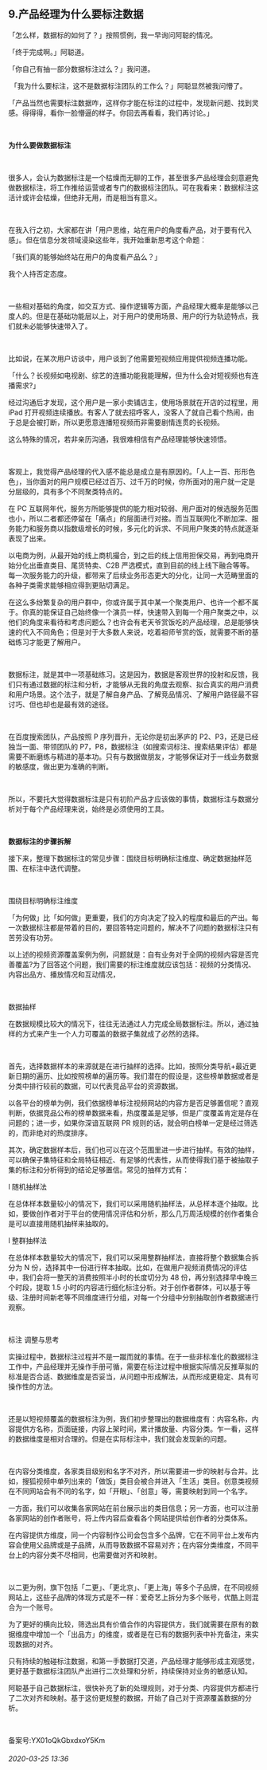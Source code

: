 ## 9.产品经理为什么要标注数据
「怎么样，数据标的如何了？」按照惯例，我一早询问阿聪的情况。


「终于完成啊。」阿聪道。


「你自己有抽一部分数据标注过么？」我问道。


 「我为什么要标注，这不是数据标注团队的工作么？」阿聪显然被我问懵了。


「产品当然也需要标注数据咋，这样你才能在标注的过程中，发现新问题、找到灵感。得得得，看你一脸懵逼的样子。你回去再看看，我们再讨论。」


 


**为什么要做数据标注**


 


很多人，会认为数据标注是一个枯燥而无聊的工作，甚至很多产品经理会刻意避免做数据标注，将工作推给运营或者专门的数据标注团队。可在我看来：数据标注这活计或许会枯燥，但绝非无用，而是相当有意义。


 


在我入行之初，大家都在讲「用户思维，站在用户的角度看产品，对于要有代入感」。但在信息分发领域浸染这些年，我开始重新思考这个命题：


「我们真的能够始终站在用户的角度看产品么？」


我个人持否定态度。


 


一些相对基础的角度，如交互方式、操作逻辑等方面，产品经理大概率是能够以己度人的。但是在基础功能层以上，对于用户的使用场景、用户的行为轨迹特点，我们就未必能够快速带入了。


 


比如说，在某次用户访谈中，用户谈到了他需要短视频应用提供视频连播功能。


「什么？长视频如电视剧、综艺的连播功能我能理解，但为什么会对短视频也有连播需求?」


经过沟通后才发现，这个用户是一家小卖铺店主，使用场景就在开店的过程里，用 iPad 打开视频连续播放。有客人了就去招呼客人，没客人了就自己看个热闹，由于总是会被打断，所以更愿意连播短视频而非需要剧情连贯的长视频。


这么特殊的情况，若非亲历沟通，我很难相信有产品经理能够快速领悟。


 


客观上，我觉得产品经理的代入感不能总是成立是有原因的。「人上一百、形形色色」，当你面对的用户规模已经过百万、过千万的时候，你所面对的用户就一定是分层级的，具有多个不同聚类特点的。


在 PC 互联网年代，服务方所能够提供的能力相对较弱、用户面对的候选服务范围也小，所以二者都还停留在「痛点」的层面进行对接。而当互联网化不断加深、服务能力和服务商以指数级增长的时候，多元化的诉求、不同用户聚类的特点就逐渐表现了出来。


以电商为例，从最开始的线上商机撮合，到之后的线上信用担保交易，再到电商开始分化出垂直类目、尾货特卖、C2B 严选模式，直到目前的线上线下融合等等。每一次服务能力的升级，都带来了后续业务形态更大的分化，让同一大范畴里面的各种子类需求能够相应得到更贴切满足。


在这么多纷繁复杂的用户群中，你或许属于其中某一个聚类用户、也许一个都不属于。你真的能保证自己始终像一个演员一样，快速带入到每一个用户聚类之中，以他们的角度来看待和考虑问题么？也许会有老天爷赏饭吃的产品经理，总是能够快速的代入不同角色；但是对于大多数人来说，吃着祖师爷赏的饭，就需要不断的基础练习才能更了解用户。


 


数据标注，就是其中一项基础练习。这是因为，数据是客观世界的投射和反馈，我们只有通过数据的标注和分析，才能够从无我的角度去观察、拟合真实的用户消费和用户场景。这个法子，就是了解自身产品、了解竞品情况、了解用户路径最不容讨巧、但也却也是最有效的途径。


 


在百度搜索团队，产品按照 P 序列晋升，无论你是初出茅庐的 P2、P3，还是已经独当一面、带领团队的 P7，P8，数据标注（如搜索词标注、搜索结果评估）都是需要不断磨练与精进的基本功。只有与数据做朋友，才能够保证对于一线业务数据的敏感度，做出更为准确的判断。


 


所以，不要托大觉得数据标注是只有初阶产品才应该做的事情，数据标注与数据分析对于每个产品经理来说，始终是必须使用的工具。


 


**数据标注的步骤拆解**


接下来，整理下数据标注的常见步骤：围绕目标明确标注维度、确定数据抽样范围、在标注中迭代调整。


 


围绕目标明确标注维度


「为何做」比「如何做」更重要，我们的方向决定了投入的程度和最后的产出。每一次数据标注都是带着的目的，要回答特定问题的，解决不了问题的数据标注只有苦劳没有功劳。


以上述的视频资源覆盖案例为例，问题就是：自有业务对于全网的视频内容是否完善覆盖?为了回答这个问题，我们需要的标注维度就应该包括：视频的分类情况、内容出品方、播放情况和互动情况，


 


数据抽样


在数据规模比较大的情况下，往往无法通过人力完成全局数据标注。所以，通过抽样的方式来产生一个人力可覆盖的数据子集就成了必然的选择。


 


首先，选择数据样本的来源就是在进行抽样的选择。比如，按照分类导航+最近更新日期的遍历、比如按照榜单的遍历等。我们潜在的假设是，这些榜单数据或者是分类中排行较前的数据，可以代表竞品平台的资源数据。


以各平台的榜单为例，我们依据榜单标注视频网站的内容方是否足够置信呢？直观判断，依据竞品公布的榜单数据来看，热度覆盖是足够，但是广度覆盖肯定是存在问题的；进一步，如果你深谙互联网 PR 规则的话，就会明白榜单一定是经过筛选的，而非绝对的热度排序。 


其次，确定数据样本后，我们也可以在这个范围里进一步进行抽样。有效的抽样，可以确保子集特征和全局特征相近、有足够的代表性，从而使得我们基于被抽取子集的标注和分析得到的结论足够置信。常见的抽样方式有：


l 随机抽样法


在总体样本数量较小的情况下，我们可以采用随机抽样法，从总样本逐个抽取。比如，要做创作者对于平台的使用情况评估和分析，那么几万周活规模的创作者集合是可以直接用随机抽样来抽取的。


l 整群抽样法


在总体样本数量较大的情况下，我们可以采用整群抽样法，直接将整个数据集合拆分为 N 份，选择其中一份进行样本抽取。比如，在做用户视频消费情况的评估中，我们会将一整天的消费按照半小时的长度切分为 48 份，再分别选择早中晚三个时段，提取 1.5 小时的内容进行细化标注分析。对于创作者群体，可以基于等级、注册时间新老等不同维度进行分组，对每一个分组中分别抽取创作者数据进行观察。


 


标注 调整与思考


实操过程中，数据标注过程并不是一蹴而就的事情。在于一些非标准化的数据标注工作中，产品经理并无操作手册可循，需要在标注过程中根据实际情况反推草拟的标准是否合适、数据维度是否妥当，从问题中形成解法，从而形成更稳定、具有可操作性的方法。


 


还是以短视频覆盖的数据标注为例，我们初步整理出的数据维度有：内容名称，内容提供方名称，页面链接，内容上架时间，累计播放量、内容分类。乍一看，这样的数据维度是相对合理的。但是在实际标注中，我们就会发现新的问题。


 


在内容分类维度，各家类目级别和名字不对齐，所以需要进一步的映射与合并。比如，搜狐视频中单列出来的「做饭」类目会被合并进入「生活」类目。创意类视频在不同网站会有不同的名字，如「开眼」、「创意」等，需要映射到同一个名字。


一方面，我们可以收集各家网站在前台展示出的类目信息；另一方面，也可以注册各家网站的创作者账号，将上传内容后查看各个网站提供给创作者的分类体系。


在内容提供方维度，同一个内容制作公司会包含多个品牌，它在不同平台上发布内容会使用父品牌或是子品牌，从而导致数据不容易对齐；在内容分类维度，不同平台上的内容分类不尽相同，也需要做对齐和映射。


 


以二更为例，旗下包括「二更」、「更北京」、「更上海」等多个子品牌，在不同视频网站上，这些子品牌的体现方式是不一样：爱奇艺上拆分为多个账号，优酷上则混合为一个账号。


为了更好的横向比较，筛选出具有价值合作的内容提供方，我们就需要在原有的数据维度中增加一个「出品方」的维度，或者是在已有的数据列表中补充备注，来实现数据的对齐。


只有持续的触碰标注数据，和第一手数据打交道，产品经理才能够形成主观感觉，更好基于数据标注团队产出进行二次处理和分析，持续保持对业务的敏感认知。


阿聪基于自己数据标注，很快补充了新的处理规则，对于分类、内容提供方都进行了二次对齐和映射。基于这份更规整的数据，开始了自己对于资源覆盖数据的分析。


 


备案号:YX01oQkGbxdxoY5Km


###### 2020-03-25 13:36
